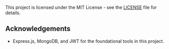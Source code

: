 

This project is licensed under the MIT License - see the [LICENSE](LICENSE) file for details.

## Acknowledgements

- Express.js, MongoDB, and JWT for the foundational tools in this project.
